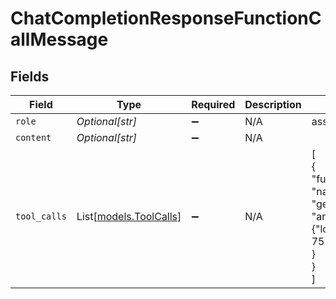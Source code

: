 # ChatCompletionResponseFunctionCallMessage


## Fields

| Field                                                                                               | Type                                                                                                | Required                                                                                            | Description                                                                                         | Example                                                                                             |
| --------------------------------------------------------------------------------------------------- | --------------------------------------------------------------------------------------------------- | --------------------------------------------------------------------------------------------------- | --------------------------------------------------------------------------------------------------- | --------------------------------------------------------------------------------------------------- |
| `role`                                                                                              | *Optional[str]*                                                                                     | :heavy_minus_sign:                                                                                  | N/A                                                                                                 | assistant                                                                                           |
| `content`                                                                                           | *Optional[str]*                                                                                     | :heavy_minus_sign:                                                                                  | N/A                                                                                                 |                                                                                                     |
| `tool_calls`                                                                                        | List[[models.ToolCalls](../models/toolcalls.md)]                                                    | :heavy_minus_sign:                                                                                  | N/A                                                                                                 | [<br/>{<br/>"function": {<br/>"name": "get_current_weather",<br/>"arguments": "{\"location\": \"Paris, 75\"}"<br/>}<br/>}<br/>] |